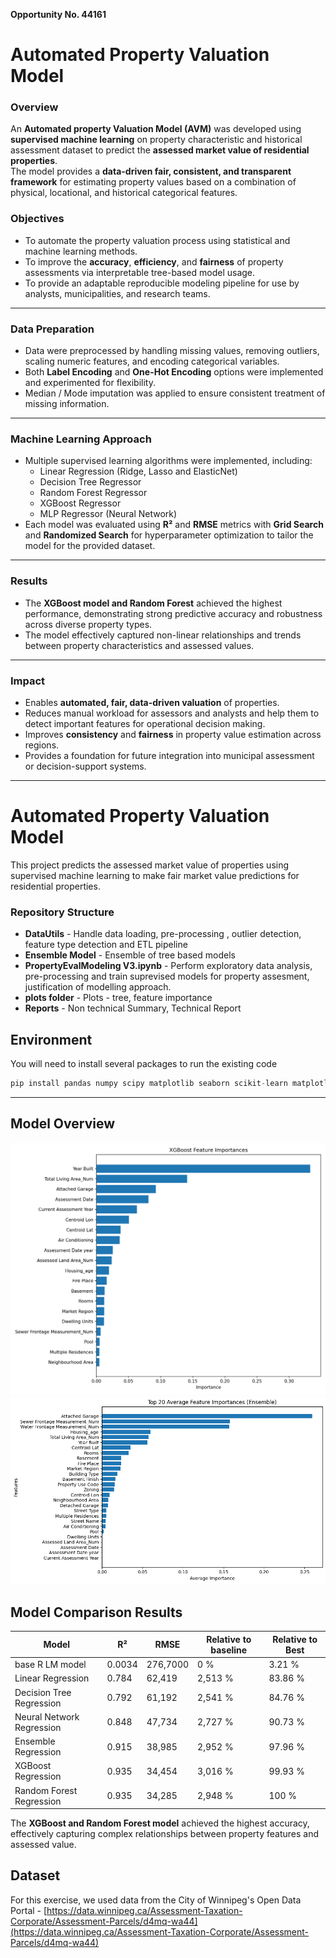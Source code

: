 __Opportunity No. 44161__

# Automated Property Valuation Model 

### Overview
An **Automated property Valuation Model (AVM)** was developed using **supervised machine learning** on property characteristic and historical assessment dataset to predict the **assessed market value of residential properties**.  
The model provides a **data-driven fair, consistent, and transparent framework** for estimating property values based on a combination of physical, locational, and historical categorical features.

### Objectives
- To automate the property valuation process using statistical and machine learning methods.  
- To improve the **accuracy**, **efficiency**, and **fairness** of property assessments via interpretable tree-based model usage.  
- To provide an adaptable reproducible modeling pipeline for use by analysts, municipalities, and research teams.

---

### Data Preparation
- Data were preprocessed by handling missing values, removing outliers, scaling numeric features, and encoding categorical variables.  
- Both **Label Encoding** and **One-Hot Encoding** options were implemented and experimented for flexibility.  
- Median / Mode imputation was applied to ensure consistent treatment of missing information.

---

### Machine Learning Approach
- Multiple supervised learning algorithms were implemented, including:
  - Linear Regression (Ridge, Lasso and ElasticNet)
  - Decision Tree Regressor
  - Random Forest Regressor
  - XGBoost Regressor
  - MLP Regressor (Neural Network)
- Each model was evaluated using **R²** and **RMSE** metrics with **Grid Search** and **Randomized Search** for hyperparameter optimization to tailor the model for the provided dataset.

---

### Results
- The **XGBoost model and Random Forest** achieved the highest performance, demonstrating strong predictive accuracy and robustness across diverse property types.  
- The model effectively captured non-linear relationships and trends between property characteristics and assessed values.

---

### Impact
- Enables **automated, fair, data-driven valuation** of properties.  
- Reduces manual workload for assessors and analysts and help them to detect important features for operational decision making.  
- Improves **consistency** and **fairness** in property value estimation across regions.  
- Provides a foundation for future integration into municipal assessment or decision-support systems.

---
# Automated Property Valuation Model

This project predicts the assessed market value of properties using supervised machine learning to make fair market value predictions for residential properties.

### Repository Structure
- **DataUtils** - Handle data loading, pre-processing , outlier detection, feature type detection and ETL pipeline
- **Ensemble Model** - Ensemble of tree based models
- **PropertyEvalModeling V3.ipynb** - Perform exploratory data analysis, pre-processing and train suprevised models for property assesment, justification of modelling approach.
- **plots folder** - Plots - tree, feature importance
- **Reports** - Non technical Summary, Technical Report

## Environment

You will need to install several packages to run the existing code

```python
pip install pandas numpy scipy matplotlib seaborn scikit-learn matplotlib xgboost joblib typing-extensions notebook ipython tqdm statsmodels
```

---

## Model Overview

![Feature importance](plot/xgb_feature_importance.png)
![Ensemble (Decision tree, Random Forest, XGB average) Feature importance](plot/ensemble_feature_importance.png)

## Model Comparison Results

| Model | R² | RMSE | Relative to baseline | Relative to Best|
|-------|----|------|--------------|--------------|
| base R LM model	| 0.0034 | 276,7000| 0 % | 3.21 % |
| Linear Regression | 0.784 | 62,419 | 2,513 % | 83.86 %|
| Decision Tree Regression | 0.792 | 61,192 | 2,541 % | 84.76 %|
| Neural Network Regression | 0.848 | 47,734 | 2,727 % | 90.73 %|
| Ensemble Regression | 0.915 | 38,985 | 2,952 % | 97.96 % |
| XGBoost Regression | 0.935 | 34,454 | 3,016 % | 99.93 % |
| Random Forest Regression| 0.935 | 34,285 | 2,948 % | 100 % |

The **XGBoost and Random Forest model** achieved the highest accuracy, effectively capturing complex relationships between property features and assessed value.

## Dataset

For this exercise, we used data from the City of Winnipeg's Open Data Portal - [https://data.winnipeg.ca/Assessment-Taxation-Corporate/Assessment-Parcels/d4mq-wa44](https://data.winnipeg.ca/Assessment-Taxation-Corporate/Assessment-Parcels/d4mq-wa44)

